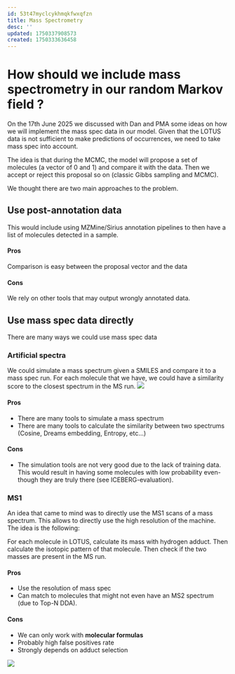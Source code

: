 ```yaml
---
id: 53t47myclcykhmqkfwxqfzn
title: Mass Spectrometry
desc: ''
updated: 1750337908573
created: 1750333636458
---
```


# How should we include mass spectrometry in our random Markov field ?

On the 17th June 2025 we discussed with Dan and PMA some ideas on how we will implement the mass spec data in our model.
Given that the LOTUS data is not sufficient to make predictions of occurrences, we need to take mass spec into account.

The idea is that during the MCMC, the model will propose a set of molecules (a vector of $0$ and $1$) and compare it
with the data. Then we accept or reject this proposal so on (classic Gibbs sampling and MCMC).

We thought there are two main approaches to the problem.

## Use post-annotation data
This would include using MZMine/Sirius annotation pipelines to then have a list of molecules detected in a sample. 

#### Pros
Comparison is easy between the proposal vector and the data

#### Cons
We rely on other tools that may output wrongly annotated data.

## Use mass spec data directly
There are many ways we could use mass spec data

### Artificial spectra
We could simulate a mass spectrum given a SMILES and compare it to a mass spec run. For
each molecule that we have, we could have a similarity score to the closest spectrum in 
the MS run.
![](./assets/images/IMG_20250619_134804_1.jpg)


#### Pros
- There are many tools to simulate a mass spectrum
- There are many tools to calculate the similarity between two spectrums (Cosine, Dreams embedding, Entropy, etc...)

#### Cons
- The simulation tools are not very good due to the lack of training data.
This would result in having some molecules with low probability even-though they are truly there (see ICEBERG-evaluation).

### MS1
An idea that came to mind was to directly use the MS1 scans of a mass spectrum. This allows to 
directly use the high resolution of the machine. The idea is the following: 

For each molecule in LOTUS, calculate its mass with hydrogen adduct. Then calculate the isotopic pattern
of that molecule. Then check if the two masses are present in the MS run. 

#### Pros
- Use the resolution of mass spec
- Can match to molecules that might not even have an MS2 spectrum (due to Top-N DDA).

#### Cons
- We can only work with **molecular formulas**
- Probably high false positives rate
- Strongly depends on adduct selection

![](./assets/images/IMG_20250619_134816.jpg)